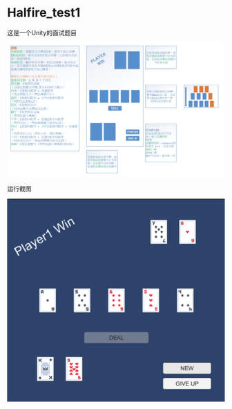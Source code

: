 # Halfire_test1

这是一个Unity的面试题目

![Screenshot.png](https://github.com/SSB4455/Halfire_test1/blob/main/Snipaste_2023-05-31_17-25-16.png?raw=true)

运行截图

![Screenshot.png](https://github.com/SSB4455/Halfire_test1/blob/main/Snipaste_2023-06-02_14-18-26.png?raw=true)
